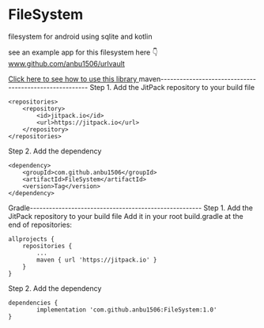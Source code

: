 # FileSystem
filesystem for android using sqlite and kotlin

see an example app for this filesystem here 👇
www.github.com/anbu1506/urlvault

<a href="https://jitpack.io/#anbu1506/Filesystem" > Click here to see how to use this library </a>
maven-------------------------------------------------------
Step 1. Add the JitPack repository to your build file

    <repositories>
		<repository>
		    <id>jitpack.io</id>
		    <url>https://jitpack.io</url>
		</repository>
    </repositories>

Step 2. Add the dependency

    <dependency>
	    <groupId>com.github.anbu1506</groupId>
	    <artifactId>FileSystem</artifactId>
	    <version>Tag</version>
    </dependency>



Gradle------------------------------------------------------
Step 1. Add the JitPack repository to your build file
Add it in your root build.gradle at the end of repositories:

	allprojects {
		repositories {
			...
			maven { url 'https://jitpack.io' }
		}
	}
Step 2. Add the dependency

	dependencies {
	        implementation 'com.github.anbu1506:FileSystem:1.0'
	}
